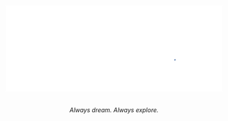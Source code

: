 [![Signature](https://raw.githubusercontent.com/yrccondor/yrccondor/master/signature.svg)](https://axton.cc)
<p align="center">
<br>
<em>Always dream. Always explore.</em>
<br>
<br>
<br>
</p>